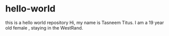 # hello-world
this is a hello world repository
Hi, my name is Tasneem Titus. 
I am a 19 year old female , staying in the WestRand.
